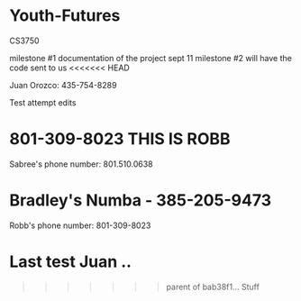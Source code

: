 # Youth-Futures
CS3750

milestone #1	documentation of the project	sept 11
milestone #2	will have the code sent to us
<<<<<<< HEAD

Juan Orozco: 435-754-8289

Test attempt edits

801-309-8023 THIS IS ROBB
=======
Sabree's phone number: 801.510.0638

Bradley's Numba - 385-205-9473
=======
Robb's phone number: 801-309-8023


Last test Juan   ..
=======
>>>>>>> parent of bab38f1... Stuff
